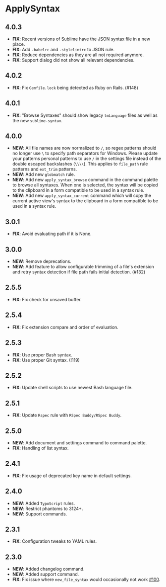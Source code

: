 # ApplySyntax

## 4.0.3

- **FIX**: Recent versions of Sublime have the JSON syntax file in a new place.
- **FIX**: Add `.babelrc` and `.stylelintrc` to JSON rule.
- **FIX**: Reduce dependencies as they are all not required anymore.
- **FIX**: Support dialog did not show all relevant dependencies.

## 4.0.2

- **FIX**: Fix `Gemfile.lock` being detected as Ruby on Rails. (#148)

## 4.0.1

- **FIX**: "Browse Syntaxes" should show legacy `tmLanguage` files as well as the new `sublime-syntax`.

## 4.0.0

- **NEW**: All file names are now normalized to `/`, so regex patterns should no longer use `\` to specify path
  separators for Windows. Please update your patterns personal patterns to use `/` in the settings file instead of the
  double escaped backslashes (`\\\\`). This applies to `file_path` rule patterns and `ext_trim` patterns.
- **NEW**: Add new `globmatch` rule.
- **NEW**: Add new `apply_syntax_browse` command in the command palette to browse all syntaxes. When one is selected,
  the syntax will be copied to the clipboard in a form compatible to be used in a syntax rule.
- **NEW**: Add new `apply_syntax_current` command which will copy the current active view's syntax to the clipboard in a
  form compatible to be used in a syntax rule.

## 3.0.1

- **FIX**: Avoid evaluating path if it is None.

## 3.0.0

- **NEW**: Remove deprecations.
- **NEW**: Add feature to allow configurable trimming of a file's extension and retry syntax detection if file path
  fails initial detection. (#132)

## 2.5.5

- **FIX**: Fix check for unsaved buffer.

## 2.5.4

- **FIX**: Fix extension compare and order of evaluation.

## 2.5.3

- **FIX**: Use proper Bash syntax.
- **FIX**: Use proper Git syntax. (!119)

## 2.5.2

- **FIX**: Update shell scripts to use newest Bash language file.

## 2.5.1

- **FIX**: Update `Rspec` rule with `RSpec Buddy/RSpec Buddy`.

## 2.5.0

- **NEW**: Add document and settings command to command palette.
- **FIX**: Handling of list syntax.

## 2.4.1

- **FIX**: Fix usage of deprecated key name in default settings.

## 2.4.0

- **NEW**: Added `TypoScript` rules.
- **NEW**: Restrict phantoms to 3124+.
- **NEW**: Support commands.

## 2.3.1

- **FIX**: Configuration tweaks to YAML rules.

## 2.3.0

- **NEW**: Added changelog command.
- **NEW**: Added support command.
- **FIX**: Fix issue where `new_file_syntax` would occasionally not work [#100](https://github.com/facelessuser/ApplySyntax/issues/100).

